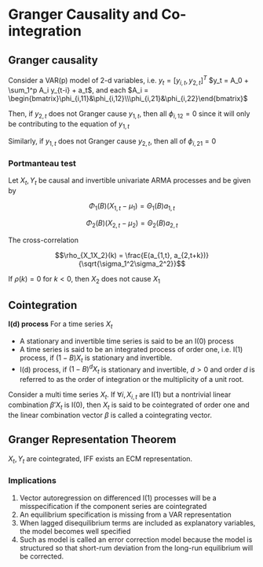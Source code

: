 # Granger Causality and Co-integration

## Granger causality

Consider a VAR(p) model of 2-d variables, i.e. $y_t = [y_{i,t},  y_{2,t}]^T$
$y_t = A_0 + \sum_1^p A_i y_{t-i} + a_t$, 
and each $A_i = \begin{bmatrix}\phi_{i,11}&\phi_{i,12}\\\phi_{i,21}&\phi_{i,22}\end{bmatrix}$

Then, if $y_{2,t}$ does not Granger cause $y_{1,t}$, then all $\phi_{i, 12} = 0$ since it will only be contributing to the equation of $y_{1,t}$

Similarly, if $y_{1,t}$ does not Granger cause $y_{2,t}$, then all of $\phi_{i,21}=0$

### Portmanteau test
Let $X_t, Y_t$ be causal and invertible univariate ARMA processes and be given by 

$$\Phi_1(B)(X_{1,t}-\mu_1)=\Theta_1(B)a_{1,t}$$

$$\Phi_2(B)(X_{2,t}-\mu_2)=\Theta_2(B)a_{2,t}$$

The cross-correlation 

$$\rho_{X_1X_2}(k) = \frac{E(a_{1,t}, a_{2,t+k})}{\sqrt{\sigma_1^2\sigma_2^2}}$$

If $\rho(k)=0$ for $k<0$, then $X_2$ does not cause $X_1$

## Cointegration
__I(d) process__ For a time series $X_t$

 - A stationary and invertible time series is said to be an I(0) process
 - A time series is said to be an integrated process of order one, i.e. I(1) process, if $(1-B)X_t$ is stationary and invertible. 
 - I(d) process, if $(1-B)^d X_t$ is stationary and invertible, $d>0$ and order $d$ is referred to as the order of integration or the multiplicity of a unit root. 

Consider a multi time series $X_t$. If $\forall i, X_{i,t}$ are I(1) but a nontrivial linear combination $\beta'X_t$ is I(0), then $X_t$ is said to be cointegrated of order one and the linear combination vector $\beta$ is called a cointegrating vector. 

## Granger Representation Theorem
$X_t, Y_t$ are cointegrated, IFF exists an ECM representation. 

### Implications

1. Vector autoregression on differenced I(1) processes will be a misspecification if the component series are cointegrated
2. An equilibrium specification is missing from a VAR representation
3. When lagged disequilibrium terms are included as explanatory variables, the model becomes well specified
4. Such as model is called an error correction model because the model is structured so that short-rum deviation from the long-run equilibrium will be corrected. 
